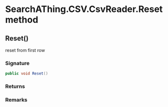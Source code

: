# SearchAThing.CSV.CsvReader<T>.Reset method
## Reset()
reset from first row

### Signature
```csharp
public void Reset()
```
### Returns

### Remarks

